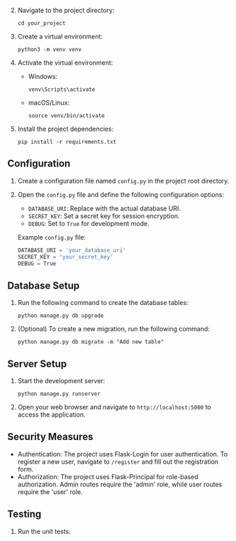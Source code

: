 
2. Navigate to the project directory:
   ```
   cd your_project
   ```

3. Create a virtual environment:
   ```
   python3 -m venv venv
   ```

4. Activate the virtual environment:
   - Windows:
     ```
     venv\Scripts\activate
     ```
   - macOS/Linux:
     ```
     source venv/bin/activate
     ```

5. Install the project dependencies:
   ```
   pip install -r requirements.txt
   ```

## Configuration
1. Create a configuration file named `config.py` in the project root directory.

2. Open the `config.py` file and define the following configuration options:
   - `DATABASE_URI`: Replace with the actual database URI.
   - `SECRET_KEY`: Set a secret key for session encryption.
   - `DEBUG`: Set to `True` for development mode.

   Example `config.py` file:
   ```python
   DATABASE_URI = 'your_database_uri'
   SECRET_KEY = 'your_secret_key'
   DEBUG = True
   ```

## Database Setup
1. Run the following command to create the database tables:
   ```
   python manage.py db upgrade
   ```

2. (Optional) To create a new migration, run the following command:
   ```
   python manage.py db migrate -m "Add new table"
   ```

## Server Setup
1. Start the development server:
   ```
   python manage.py runserver
   ```

2. Open your web browser and navigate to `http://localhost:5000` to access the application.

## Security Measures
- Authentication: The project uses Flask-Login for user authentication. To register a new user, navigate to `/register` and fill out the registration form.
- Authorization: The project uses Flask-Principal for role-based authorization. Admin routes require the 'admin' role, while user routes require the 'user' role.

## Testing
1. Run the unit tests: